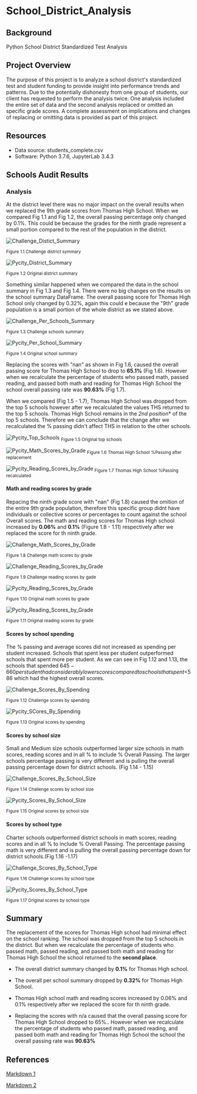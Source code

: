 # School_District_Analysis

## Background

Python School District Standardized Test Analysis

## Project Overview

 The purpose of this project is to analyze a school district's standardized test and student funding to provide insight into performance trends and patterns. Due to the potentially dishonesty from one group of students, our client has requested to perform the analysis twice. One analysis included the entire set of data and the second analysis replaced or omitted  an specific grade scores. A complete assessment on implications and changes of replacing or omitting data is provided as part of this project.

## Resources

* Data source: students_complete.csv
* Software: Python 3.7.6, JupyterLab 3.4.3

## Schools Audit Results

### Analysis


 At the district level there was no major impact on the overall results when we replaced the 9th grade scores from Thomas High School. When we compared Fig 1.1 and Fig 1.2, the overall passing percentage only changed by 0.1%. This could be because the grades for the ninth grade represent a small portion compared to the rest of the population in the district.

![Challenge_Distict_Summary](./Images/challenge_district_summary.png)

<sub>Figure 1.1 Challenge district symmary

![Pycity_District_Summary](./Images/Pycity_district_summary.png)

<sub>Figure 1.2 Original district summary


 Something similar happened when we compared the data in the school summary in Fig 1.3 and Fig 1.4. There were no big changes on the results on the school summary DataFrame. The overall passing score for Thomas High School only changed by 0.32%, again this could e because the "9th" grade population is a small portion of the whole district as we stated above.
  
![Challenge_Per_Schools_Summary](./Images/challenge_per_school_summary.png)

<sub>Figure 1.3 Challenge schools summary

![Pycity_Per_School_Summary](./Images/Pycity_per_school_summary.png)

<sub>Figure 1.4 Original school summary

  
 Replacing the scores with "nan" as shown in Fig 1.6, caused the overall passing score for Thomas High School to drop to **65.1%** (Fig 1.6). However when we recalculate the percentage of students who passed math, passed reading, and passed both math and reading for Thomas High School the school overall passing rate was **90.63%** (Fig 1.7). 

 When we compared (Fig 1.5 - 1.7), Thomas High School was dropped from the top 5 schools however after we recalculated the values THS returned to the top 5 schools. Thomas High School remains in the *2nd position** of the top 5 schools. Therefore we can conclude that the change after we recalculated the % passing didn't affect THS in relation to the other schools.


![Pycity_Top_Schools](./Images/Pycity_top_schools.png)
<sub>Figure 1.5 Original top schools

![Pycity_Math_Scores_by_Grade](./Images/per_school_without%20_replacment.png)
<sub>Figure 1.6 Thomas High School %Passing after replacement


![Pycity_Reading_Scores_by_Grade](./Images/per_school_after_replacement.png)
<sub>Figure 1.7 Thomas High School %Passing recalculated


#### Math and reading scores by grade
  
 Repacing the ninth grade score with "nan" (Fig 1.8) caused the omition of the entire 9th grade population, therefore this specific group didnt have individuals or collective scores or percentages to count against the school Overall scores. The math and reading scores for Thomas High school increased by **0.06%** and **0.1%** (Figure 1.8 - 1.11) respectively after we replaced the score for th ninth grade.

![Challenge_Math_Scores_by_Grade](./Images/challenge_math_score_by_grade.png)

<sub>Figure 1.8 Challenge math scores by grade

![Challenge_Reading_Scores_by_Grade](./Images/challenge_reading_score_by_grade.png)

<sub>Figure 1.9 Challenge reading scores by gade

![Pycity_Reading_Scores_by_Grade](./Images/Pycity_math_score_by_grade.png)

<sub>Figure 1.10 Original math scores by grade

![Pycity_Reading_Scores_by_Grade](./Images/Pycity_reading_score_by_grade.png)

<sub>Figure 1.11 Original reading scores by grade


#### Scores by school spending

 The % passing and average scores did not increased as spending per student increased. Schools that spent less per student outperformed schools that spent more per student. As we can see in Fig 1.12 and 1.13, the schools that spended $645 - 660 per student had considerably lower scores compared to schools that spent <$586 which had the highest overall scores.

![Challenge_Scores_By_Spending](./Images/challenge_score_by_spending.png)

<sub>Figure 1.12 Challenge scores by spending

![Pycity_SCores_By_Spending](./Images/Pycity_score_by_spending.png)

<sub>Figure 1.13 Original scores by spending

#### Scores by school size

Small and Medium size schools outperformed larger size schools in math scores, reading scores and in all % to include % Overall Passing. The larger schools percentage passing is very different and is pulling the overall passing percentage down for district schools. (Fig 1.14 - 1.15)

![Challenge_Scores_By_School_Size](./Images/challenge_score_by_school_size.png)

<sub>Figure 1.14 Challenge scores by school size

![Pycity_Scores_By_School_Size](./Images/Pycity_score_by_school_size.png)

<sub>Figure 1.15 Original scores by school size

#### Scores by school type

 Charter schools outperformed district schools in math scores, reading scores and in all % to include % Overall Passing. The percentage passing math is  very different and is pulling the overall passing percentage down for district schools.(Fig 1.16 -1.17)

![Challenge_Scores_By_School_Type](./Images/challenge_score_by_school_type.png)

<sub>Figure 1.16 Challenge scores by school type

![Pycity_Scores_By_School_Type](./Images/Pycity_score_by_school_type.png)

<sub>Figure 1.17 Original scores by school type

## Summary

The replacement of the scores for Thomas High school had minimal effect on the school ranking. The school was dropped from the top 5 schools in the district. But when we recalculate the percentage of students who passed math, passed reading, and passed both math and reading for Thomas High School the school returned to the **second place**.
    
* The overall district summary changed by **0.1%** for Thomas High school.

* The overall per school summary dropped by **0.32%** for Thomas High School.

* Thomas High school math and reading scores increased by 0.06% and 0.1% respectively after we replaced the score for th ninth grade.

* Replacing the scores with n/a caused that the overall passing score for Thomas High School dropped to 65%.. However when we recalculate the percentage of students who passed math, passed reading, and passed both math and reading for Thomas High School the school the overall passing rate was **90.63%**



## References

[Markdown 1](https://docs.github.com/en/get-started/writing-on-github/getting-started-with-writing-and-formatting-on-github/basic-writing-and-formatting-syntax)

[Markdown 2](https://www.markdownguide.org/basic-syntax/)
